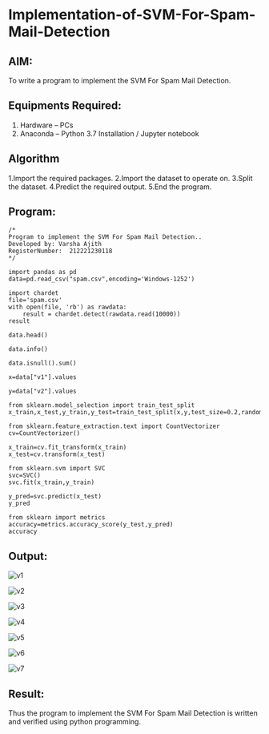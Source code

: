 # Implementation-of-SVM-For-Spam-Mail-Detection

## AIM:
To write a program to implement the SVM For Spam Mail Detection.

## Equipments Required:
1. Hardware – PCs
2. Anaconda – Python 3.7 Installation / Jupyter notebook

## Algorithm
1.Import the required packages.
2.Import the dataset to operate on.
3.Split the dataset.
4.Predict the required output.
5.End the program. 


## Program:
```
/*
Program to implement the SVM For Spam Mail Detection..
Developed by: Varsha Ajith
RegisterNumber:  212221230118
*/
```
~~~
import pandas as pd
data=pd.read_csv("spam.csv",encoding='Windows-1252')

import chardet
file='spam.csv'
with open(file, 'rb') as rawdata:
    result = chardet.detect(rawdata.read(10000))
result

data.head()

data.info()

data.isnull().sum()

x=data["v1"].values

y=data["v2"].values

from sklearn.model_selection import train_test_split
x_train,x_test,y_train,y_test=train_test_split(x,y,test_size=0.2,random_state=0)

from sklearn.feature_extraction.text import CountVectorizer 
cv=CountVectorizer()

x_train=cv.fit_transform(x_train)
x_test=cv.transform(x_test)

from sklearn.svm import SVC
svc=SVC()
svc.fit(x_train,y_train)

y_pred=svc.predict(x_test)
y_pred

from sklearn import metrics
accuracy=metrics.accuracy_score(y_test,y_pred)
accuracy
~~~
## Output:
![v1](https://user-images.githubusercontent.com/94222288/204584685-b35c749c-3039-458b-af85-eb846870fb08.png)

![v2](https://user-images.githubusercontent.com/94222288/204584825-d9b1a69b-d5a2-42de-a686-05f0f0141180.png)


![v3](https://user-images.githubusercontent.com/94222288/204584862-93968ed3-3ce0-4a8c-80fe-2a9fc573ad5b.png)

![v4](https://user-images.githubusercontent.com/94222288/204584920-b0ceee3c-50f7-4279-b8d1-558d2efdf8e3.png)

![v5](https://user-images.githubusercontent.com/94222288/204584969-26247c53-2a8e-4462-bf09-f330425255d0.png)

![v6](https://user-images.githubusercontent.com/94222288/204585087-9e524a16-2e2f-412a-92da-cad15306773d.png)

![v7](https://user-images.githubusercontent.com/94222288/204585137-cee630d8-fa2b-4afa-8c6b-34e4ec0194af.png)





## Result:
Thus the program to implement the SVM For Spam Mail Detection is written and verified using python programming.
